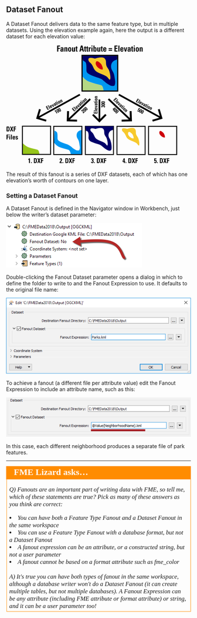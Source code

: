 ## Dataset Fanout ##

A Dataset Fanout delivers data to the same feature type, but in multiple datasets. Using the elevation example again, here the output is a different dataset for each elevation value:

![](./Images/Img3.018.DatasetFanoutDiagram.png)

The result of this fanout is a series of DXF datasets, each of which has one elevation’s worth of contours on one layer.


### Setting a Dataset Fanout ###

A Dataset Fanout is defined in the Navigator window in Workbench, just below the writer’s dataset parameter:

![](./Images/Img3.019.DatasetFanoutNavSetting.png)

Double-clicking the Fanout Dataset parameter opens a dialog in which to define the folder to write to and the Fanout Expression to use. It defaults to the original file name:

![](./Images/Img3.020.DatasetFanoutDialog.png)

To achieve a fanout (a different file per attribute value) edit the Fanout Expression to include an attribute name, such as this:

![](./Images/Img3.064.DatasetFanoutExpression.png)

In this case, each different neighborhood produces a separate file of park features.


---

<table style="border-spacing: 0px">
<tr>
<td style="vertical-align:middle;background-color:darkorange;border: 2px solid darkorange">
<i class="fa fa-quote-left fa-lg fa-pull-left fa-fw" style="color:white;padding-right: 12px;vertical-align:text-top"></i>
<span style="color:white;font-size:x-large;font-weight: bold;font-family:serif">FME Lizard asks…</span>
</td>
</tr>

<tr>
<td style="border: 1px solid darkorange">
<span style="font-family:serif; font-style:italic; font-size:larger">

<quiz name="">
  <question multiple>
    <p>
      Q) Fanouts are an important part of writing data with FME, so tell me, which of these statements are true? Pick as many of these answers as you think are correct:
    </p>
    <answer correct><li>You can have both a Feature Type Fanout and a Dataset Fanout in the same workspace</answer>
    <answer correct><li>You can use a Feature Type Fanout with a database format, but not a Dataset Fanout</answer>
    <answer><li>A fanout expression can be an attribute, or a constructed string, but not a user parameter</answer>
    <answer><li>A fanout cannot be based on a format attribute such as fme_color</answer>
    <explanation><br><br>A) It's true you can have both types of fanout in the same workspace, although a database writer won't do a Dataset Fanout (it can create multiple tables, but not multiple databases). A Fanout Expression can be any attribute (including FME attribute or format attribute) or string, and it can be a user parameter too!</explanation>
  </question>
</quiz>

</span>
</td>
</tr>
</table>
